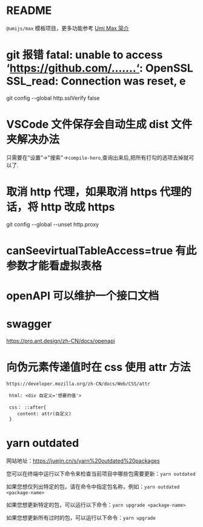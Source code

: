 # README

`@umijs/max` 模板项目，更多功能参考 [Umi Max 简介](https://umijs.org/docs/max/introduce)

# git 报错 fatal: unable to access ‘https://github.com/.......‘: OpenSSL SSL_read: Connection was reset, e

git config --global http.sslVerify false

# VSCode 文件保存会自动生成 dist 文件夹解决办法

只需要在“设置”->"搜索"->`compile-hero`,查询出来后,把所有打勾的选项去掉就可以了.

# 取消 http 代理，如果取消 https 代理的话，将 http 改成 https

git config --global --unset http.proxy

# canSeevirtualTableAccess=true 有此参数才能看虚拟表格

# openAPI 可以维护一个接口文档

# swagger

https://pro.ant.design/zh-CN/docs/openapi

# 向伪元素传递值时在 css 使用 attr 方法

```
https://developer.mozilla.org/zh-CN/docs/Web/CSS/attr

 html: <div 自定义='想要的值'>

 css： ::after{
    content: attr(自定义)
 }
```
# yarn outdated
网站地址：https://juejin.cn/s/yarn%20outdated%20packages

您可以在终端中运行以下命令来检查当前项目中哪些包需要更新：`yarn outdated `  

如果您想仅列出特定的包，请在命令中指定包名称，例如：`yarn outdated <package-name> ` 

如果您想更新特定的包，可以运行以下命令：`yarn upgrade <package-name> ` 

如果您想更新所有过时的包，可以运行以下命令：`yarn upgrade ` 